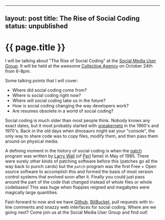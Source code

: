 
---
layout: post
title: The Rise of Social Coding
status: unpublished
---

# {{ page.title }}

I will be talking about "The Rise of Social Coding" at the [Social Media User
Group](http://www.socialmediausersgroup.org/). It will be held at the awesome
[Collective Agency](http://collectiveagency.co/) on October 24th from 6-8pm.

Some talking points that I will cover:

* Where did social coding come from?
* Where is social coding right now?
* Where will social coding take us in the future?
* How is social coding changing the way developers work?
* Are resumes obsolete in a world of social coding?

Social coding is much older than most people think. Nobody knows any exact
dates, but it most probably started with
[sneakernets](https://en.wikipedia.org/wiki/Sneakernet) in the 1960's and
1970's. Back in the old days when dinosaurs might eat your "console", the only way
to share code was to copy files, modify them, and then pass them around on
physical media.

A defining moment in the history of social coding is when the
<a href="https://en.wikipedia.org/wiki/Patch_(Unix)">patch</a> program was written
by [Larry Wall](http://www.wall.org/~larry/) (of [Perl](http://perl.org) fame) in May of 1985.
There were surely other kinds of patching software before this (patches go all
the way back to punch cards) but the ```patch``` program was the first Free +
Open source software to accomplish this and formed the basis of most version
control systems that evolved soon after it. Finally you could just pass around
the part of the code that changed instead of whole files or whole codebases!
This was huge when floppies reigned and megabytes were magically large
quantities.

Fast-forward to now and we have [Github](https://github.com),
[BitBucket](https://bitbucket.org), pull requests with in-line comments and
snazzy web interfaces for social coding. Where are we going next?  Come join us
at the Social Media User Group and find out!
